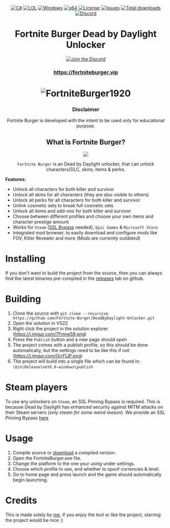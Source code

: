 <div align="center">

   [![C#](https://img.shields.io/badge/Language-C%23-%23f34b7d.svg?style=plastic)](https://en.wikipedia.org/wiki/C_Sharp_(programming_language))
   [![LOL](https://img.shields.io/badge/Game-Dead%20by%20Daylight-445fa5.svg?style=plastic)](https://deadbydaylight.com)
   [![Windows](https://img.shields.io/badge/Platform-Windows-0078d7.svg?style=plastic)](https://en.wikipedia.org/wiki/Microsoft_Windows)
   [![x64](https://img.shields.io/badge/Arch-x64-red.svg?style=plastic)](https://en.wikipedia.org/wiki/X86-64)
   [![License](https://img.shields.io/github/license/Fortnite-Burger/DeadByDaylight-Unlocker.svg?style=plastic)](LICENSE)
   [![Issues](https://img.shields.io/github/issues/Fortnite-Burger/DeadByDaylight-Unlocker.svg?style=plastic)](https://github.com/Fortnite-Burger/DeadByDaylight-Unlocker/issues)
   [![Total downloads](https://img.shields.io/github/downloads/Fortnite-Burger/DeadByDaylight-Unlocker/total.svg?label=Downloads&logo=github&cacheSeconds=600&style=plastic)](https://github.com/Fortnite-Burger/DeadByDaylight-Unlocker/releases/latest)
   [![Discord](https://img.shields.io/discord/1148144263792701471.svg?color=7289da&label=Discord&logo=discord&logoColor=white&cacheSeconds=3600&style=plastic)](https://discord.gg/ySsrsYdGwx)

   # **Fortnite Burger Dead by Daylight Unlocker**
   
[![Join the Discord](https://invidget.switchblade.xyz/ySsrsYdGwx)](https://discord.gg/ySsrsYdGwx)
   
   ### https://fortniteburger.vip

   # ![FortniteBurger1920](https://github.com/Fortnite-Burger/DeadByDaylight-Unlocker/assets/50819244/f6fa6868-3dcf-4c58-8ffb-a571e9167b8f)

   ### Disclaimer
   Fortnite Burger is developed with the intent to be used only for educational purpose.

   ## What is Fortnite Burger?
   <img src="https://user-images.githubusercontent.com/50819244/274572040-e1bf88ae-9634-4b3d-a788-c52c92628206.jpg">

   `Fortnite Burger` is an Dead by Daylight unlocker, that can unlock characters/DLC, skins, items & perks.
</div>

**Features:**
- Unlock all characters for both killer and survivor
- Unlock all skins for all characters (they are also visible to others)
- Unlock all perks for all characters for both killer and survivor
- Unlink cosmetic sets to break full cosmetic sets
- Unlock all items and add-ons for both killer and survivor
- Choose between different profiles and choose your own items and character prestige amount
- Works for `Steam` ([SSL Bypass](https://shoppy.gg/@FortniteBurger) needed), `Epic Games` & `Microsoft Store`
- Integrated mod browser, to easily download and configure mods like FOV, Killer Revealer and more (*Mods are currently outdated*)

# Installing
If you don't want to build the project from the source, then you can always find the latest binaries pre-compiled in the [releases](https://github.com/Fortnite-Burger/DeadByDaylight-Unlocker/releases) tab on github.

# Building
   1. Clone the source with `git clone --recursive https://github.com/Fortnite-Burger/DeadByDaylight-Unlocker.git`
   2. Open the solution in VS22
   3. Right click the project in the solution explorer (https://i.imgur.com/7Fmne59.png)
   4. Press the `Publish` button and a new page should open
   5. The project comes with a publish profile, so this should be done automatically, but the settings need to be like this if not: (https://i.imgur.com/Grrf1JP.png)
   6. The project will build into a single file which can be found in: `\bin\Release\net6.0-windows\publish`

# Steam players
To use any unlockers on `Steam`, an SSL Pinning Bypass is required. This is because Dead by Daylight has enhanced security against MITM attacks on their Steam servers (*only steam for some weird reason*). We provide an SSL Pinning Bypass [here](https://shoppy.gg/@FortniteBurger)

# Usage
   1. Compile source or <a href="https://github.com/Fortnite-Burger/DeadByDaylight-Unlocker/releases/latest">download</a> a compiled version.
   2. Open the FortniteBurger.exe file.
   3. Change the platform to the one your using under settings.
   4. Choose which profile to use, and whether to spoof currencies & level.
   5. Go to home page and press launch and the game should automatically begin launching.

# Credits
   This is made solely by <a href="https://github.com/OssieFromDK">me</a>, if you enjoy the tool or like the project, starring the project would be nice :)


